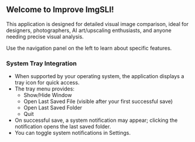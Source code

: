 ## Welcome to Improve ImgSLI!

This application is designed for detailed visual image comparison, ideal for designers, photographers, AI art/upscaling enthusiasts, and anyone needing precise visual analysis.

Use the navigation panel on the left to learn about specific features.


### System Tray Integration

- When supported by your operating system, the application displays a tray icon for quick access.
- The tray menu provides:
  - Show/Hide Window
  - Open Last Saved File (visible after your first successful save)
  - Open Last Saved Folder
  - Quit
- On successful save, a system notification may appear; clicking the notification opens the last saved folder.
- You can toggle system notifications in Settings.

